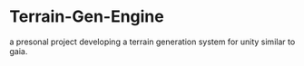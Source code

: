 # Terrain-Gen-Engine

a presonal project developing a terrain generation system for unity similar to gaia.

